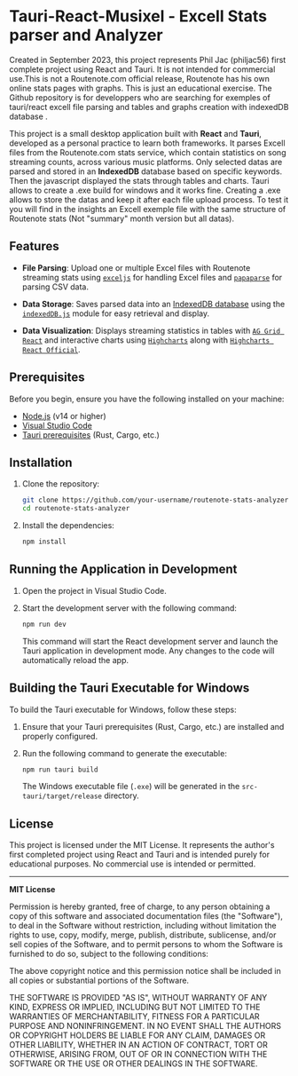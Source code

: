 # Tauri-React-Musixel - Excell Stats parser and Analyzer

Created in September 2023, this project represents Phil Jac (philjac56) first complete project using React and Tauri. It is not intended for commercial use.This is not a Routenote.com official release, Routenote has his own online stats pages with graphs. This is just an educational exercise. The Github repository is for developpers who are searching for exemples of tauri/react excell file parsing and tables and graphs creation with indexedDB database .

This project is a small desktop application built with **React** and **Tauri**, developed as a personal practice to learn both frameworks. It parses  Excell files from the Routenote.com stats service, which contain statistics on song streaming counts, across various music platforms. Only selected datas are parsed and stored in an **IndexedDB** database based on specific keywords. Then the javascript displayed the stats through tables and charts. Tauri allows to create a .exe build for windows and it works fine. Creating a .exe allows to store the datas and keep it after each file upload process. To test it you will find in the insights an Excell exemple file  with the same structure of Routenote stats (Not "summary" month version but all datas).

## Features

- **File Parsing**: Upload one or multiple Excel files with Routenote streaming stats using [`exceljs`](https://www.npmjs.com/package/exceljs) for handling Excel files and [`papaparse`](https://www.npmjs.com/package/papaparse) for parsing CSV data.

- **Data Storage**: Saves parsed data into an [IndexedDB database](src/indexedDB.js) using the [`indexedDB.js`](src/indexedDB.js) module for easy retrieval and display.

- **Data Visualization**: Displays streaming statistics in tables with [`AG Grid React`](src/DynamicTable.jsx) and interactive charts using [`Highcharts`](https://www.npmjs.com/package/highcharts) along with [`Highcharts React Official`](https://github.com/highcharts/highcharts-react).
  
## Prerequisites

Before you begin, ensure you have the following installed on your machine:

- [Node.js](https://nodejs.org/) (v14 or higher)
- [Visual Studio Code](https://code.visualstudio.com/)
- [Tauri prerequisites](https://tauri.app/v1/guides/getting-started/prerequisites) (Rust, Cargo, etc.)

## Installation

1. Clone the repository:

    ```bash
    git clone https://github.com/your-username/routenote-stats-analyzer.git
    cd routenote-stats-analyzer
    ```

2. Install the dependencies:

    ```bash
    npm install
    ```

## Running the Application in Development

1. Open the project in Visual Studio Code.
2. Start the development server with the following command:

    ```bash
    npm run dev
    ```

   This command will start the React development server and launch the Tauri application in development mode. Any changes to the code will automatically reload the app.

## Building the Tauri Executable for Windows

To build the Tauri executable for Windows, follow these steps:

1. Ensure that your Tauri prerequisites (Rust, Cargo, etc.) are installed and properly configured.
2. Run the following command to generate the executable:

    ```bash
    npm run tauri build
    ```

   The Windows executable file (`.exe`) will be generated in the `src-tauri/target/release` directory.

## License

This project is licensed under the MIT License. It represents the author's first completed project using React and Tauri and is intended purely for educational purposes. No commercial use is intended or permitted.

---

**MIT License**

Permission is hereby granted, free of charge, to any person obtaining a copy of this software and associated documentation files (the "Software"), to deal in the Software without restriction, including without limitation the rights to use, copy, modify, merge, publish, distribute, sublicense, and/or sell copies of the Software, and to permit persons to whom the Software is furnished to do so, subject to the following conditions:

The above copyright notice and this permission notice shall be included in all copies or substantial portions of the Software.

THE SOFTWARE IS PROVIDED "AS IS", WITHOUT WARRANTY OF ANY KIND, EXPRESS OR IMPLIED, INCLUDING BUT NOT LIMITED TO THE WARRANTIES OF MERCHANTABILITY, FITNESS FOR A PARTICULAR PURPOSE AND NONINFRINGEMENT. IN NO EVENT SHALL THE AUTHORS OR COPYRIGHT HOLDERS BE LIABLE FOR ANY CLAIM, DAMAGES OR OTHER LIABILITY, WHETHER IN AN ACTION OF CONTRACT, TORT OR OTHERWISE, ARISING FROM, OUT OF OR IN CONNECTION WITH THE SOFTWARE OR THE USE OR OTHER DEALINGS IN THE SOFTWARE.

